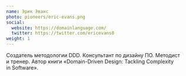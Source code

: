 ```yaml
---
name: Эрик Эванс
photo: pioneers/eric-evans.png
social:
  website: https://domainlanguage.com/
  twitter: https://twitter.com/ericevans0
weight: 1
---
```


Создатель методологии DDD. Консультант по дизайну ПО. Методист и&nbsp;тренер. Автор книги «Domain-Driven
Design: Tackling Complexity in&nbsp;Software».
